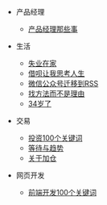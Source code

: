 - 产品经理
  
  - [产品经理那些事](prodect/prodect-thing.md)

- 生活
  
  - [失业在家](life/unemployment-at-home.md)
  - [借呗让我思考人生](life/jiebei-think-life.md)
  - [微信公众号迁移到RSS](life/wechat-publice-to-rss.md)
  - [找方法而不是理由](life/find-way-not-reason.md)
  - [34岁了](life/thirty-four.md)

- 交易
  
  - [投资100个关键词](trader/Transaction-keyword.md)
  - [等待与趋势](trader/wait-and-trend.md)
  - [关于加仓](trader/buy-in-more-shares.md)

- 网页开发
  
  - [前端开发100个关键词](/program-develop/web-develop-no100-keyword.md)
